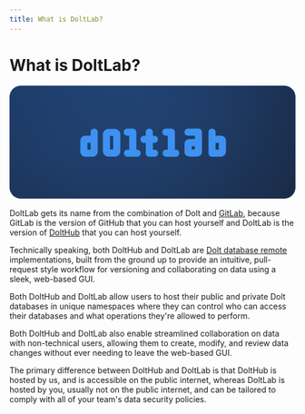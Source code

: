 ```yaml
---
title: What is DoltLab?
---
```


# What is DoltLab?

![](../.gitbook/assets/doltlab-preview.png)

DoltLab gets its name from the combination of Dolt and [GitLab](https://about.gitlab.com/), because GitLab is the version of GitHub that you can host yourself and DoltLab is the version of [DoltHub](https://www.dolthub.com) that you can host yourself.

Technically speaking, both DoltHub and DoltLab are [Dolt database remote](https://www.dolthub.com/blog/2024-04-25-why-remotes/) implementations, built from the ground up to provide an intuitive, pull-request style workflow for versioning and collaborating on data using a sleek, web-based GUI.

Both DoltHub and DoltLab allow users to host their public and private Dolt databases in unique namespaces where they can control who can access their databases and what operations they're allowed to perform.

Both DoltHub and DoltLab also enable streamlined collaboration on data with non-technical users, allowing them to create, modify, and review data changes without ever needing to leave the web-based GUI.

The primary difference between DoltHub and DoltLab is that DoltHub is hosted by us, and is accessible on the public internet, whereas DoltLab is hosted by you, usually not on the public internet, and can be tailored to comply with all of your team's data security policies.
